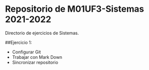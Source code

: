 # Repositorio de M01UF3-Sistemas 2021-2022 
Directorio de ejercicios de Sistemas.

##Ejercicio 1:
* Configurar Git
* Trabajar con Mark Down
* Sincronizar repositorio


